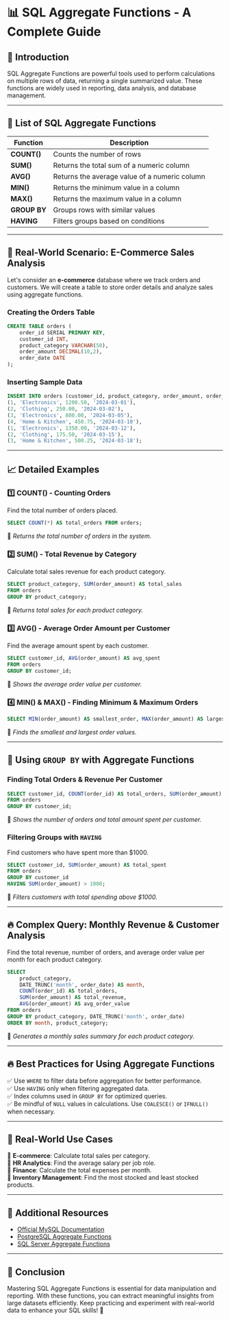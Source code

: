 # 📊 SQL Aggregate Functions - A Complete Guide

## 🚀 Introduction
SQL Aggregate Functions are powerful tools used to perform calculations on multiple rows of data, returning a single summarized value. These functions are widely used in reporting, data analysis, and database management.

---

## 📌 List of SQL Aggregate Functions
| Function  | Description |
|-----------|------------|
| **COUNT()** | Counts the number of rows |
| **SUM()**   | Returns the total sum of a numeric column |
| **AVG()**   | Returns the average value of a numeric column |
| **MIN()**   | Returns the minimum value in a column |
| **MAX()**   | Returns the maximum value in a column |
| **GROUP BY** | Groups rows with similar values |
| **HAVING**   | Filters groups based on conditions |

---

## 🏢 Real-World Scenario: E-Commerce Sales Analysis
Let's consider an **e-commerce** database where we track orders and customers. We will create a table to store order details and analyze sales using aggregate functions.

### **Creating the Orders Table**
```sql
CREATE TABLE orders (
    order_id SERIAL PRIMARY KEY,
    customer_id INT,
    product_category VARCHAR(50),
    order_amount DECIMAL(10,2),
    order_date DATE
);
```

### **Inserting Sample Data**
```sql
INSERT INTO orders (customer_id, product_category, order_amount, order_date) VALUES
(1, 'Electronics', 1200.50, '2024-03-01'),
(2, 'Clothing', 250.00, '2024-03-02'),
(3, 'Electronics', 800.00, '2024-03-05'),
(4, 'Home & Kitchen', 450.75, '2024-03-10'),
(1, 'Electronics', 1350.00, '2024-03-12'),
(2, 'Clothing', 175.50, '2024-03-15'),
(3, 'Home & Kitchen', 500.25, '2024-03-18');
```

---

## 📈 Detailed Examples
### 1️⃣ **COUNT() - Counting Orders**
Find the total number of orders placed.
```sql
SELECT COUNT(*) AS total_orders FROM orders;
```
🔹 *Returns the total number of orders in the system.*

### 2️⃣ **SUM() - Total Revenue by Category**
Calculate total sales revenue for each product category.
```sql
SELECT product_category, SUM(order_amount) AS total_sales
FROM orders
GROUP BY product_category;
```
🔹 *Returns total sales for each product category.*

### 3️⃣ **AVG() - Average Order Amount per Customer**
Find the average amount spent by each customer.
```sql
SELECT customer_id, AVG(order_amount) AS avg_spent
FROM orders
GROUP BY customer_id;
```
🔹 *Shows the average order value per customer.*

### 4️⃣ **MIN() & MAX() - Finding Minimum & Maximum Orders**
```sql
SELECT MIN(order_amount) AS smallest_order, MAX(order_amount) AS largest_order FROM orders;
```
🔹 *Finds the smallest and largest order values.*

---

## 🔄 Using `GROUP BY` with Aggregate Functions
### Finding Total Orders & Revenue Per Customer
```sql
SELECT customer_id, COUNT(order_id) AS total_orders, SUM(order_amount) AS total_spent
FROM orders
GROUP BY customer_id;
```
🔹 *Shows the number of orders and total amount spent per customer.*

### Filtering Groups with `HAVING`
Find customers who have spent more than $1000.
```sql
SELECT customer_id, SUM(order_amount) AS total_spent
FROM orders
GROUP BY customer_id
HAVING SUM(order_amount) > 1000;
```
🔹 *Filters customers with total spending above $1000.*

---

## 🔥 Complex Query: Monthly Revenue & Customer Analysis
Find the total revenue, number of orders, and average order value per month for each product category.
```sql
SELECT 
    product_category, 
    DATE_TRUNC('month', order_date) AS month, 
    COUNT(order_id) AS total_orders, 
    SUM(order_amount) AS total_revenue, 
    AVG(order_amount) AS avg_order_value
FROM orders
GROUP BY product_category, DATE_TRUNC('month', order_date)
ORDER BY month, product_category;
```
🔹 *Generates a monthly sales summary for each product category.*

---

## 🔥 Best Practices for Using Aggregate Functions
✅ Use `WHERE` to filter data before aggregation for better performance.  
✅ Use `HAVING` only when filtering aggregated data.  
✅ Index columns used in `GROUP BY` for optimized queries.  
✅ Be mindful of `NULL` values in calculations. Use `COALESCE()` or `IFNULL()` when necessary.

---

## 🎯 Real-World Use Cases
📌 **E-commerce**: Calculate total sales per category.  
📌 **HR Analytics**: Find the average salary per job role.  
📌 **Finance**: Calculate the total expenses per month.  
📌 **Inventory Management**: Find the most stocked and least stocked products.

---

## 🔗 Additional Resources
- [Official MySQL Documentation](https://dev.mysql.com/doc/)
- [PostgreSQL Aggregate Functions](https://www.postgresql.org/docs/current/functions-aggregate.html)
- [SQL Server Aggregate Functions](https://learn.microsoft.com/en-us/sql/t-sql/functions/aggregate-functions-transact-sql)

---

## 🎉 Conclusion
Mastering SQL Aggregate Functions is essential for data manipulation and reporting. With these functions, you can extract meaningful insights from large datasets efficiently. Keep practicing and experiment with real-world data to enhance your SQL skills! 🚀

